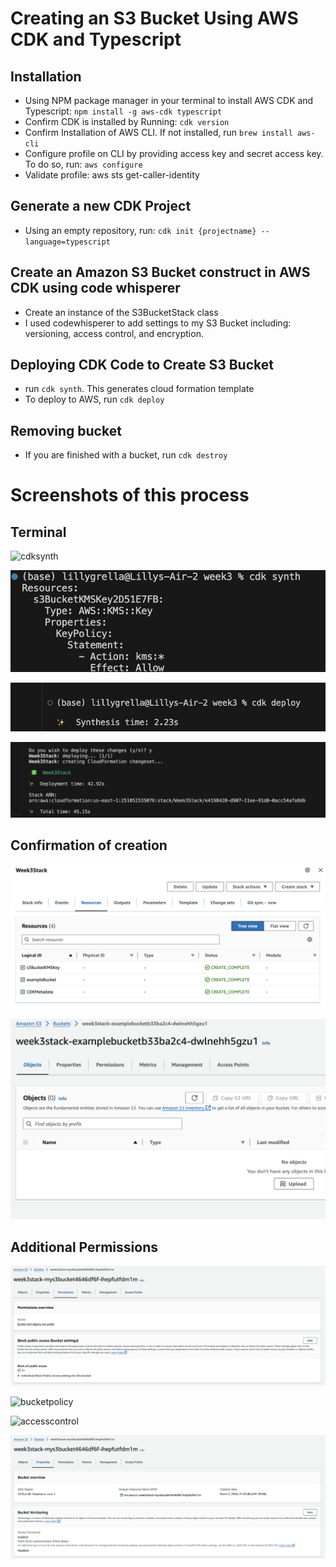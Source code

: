 # Creating an S3 Bucket Using AWS CDK and Typescript

## Installation 
* Using NPM package manager in your terminal to install AWS CDK and Typescript: `npm install -g aws-cdk typescript`
* Confirm CDK is installed by Running: `cdk version`
* Confirm Installation of AWS CLI. If not installed, run `brew install aws-cli`
* Configure profile on CLI by providing access key and secret access key. To do so, run: `aws configure`
* Validate profile: aws sts get-caller-identity

## Generate a new CDK Project
* Using an empty repository, run: `cdk init {projectname} --language=typescript`

## Create an Amazon S3 Bucket construct in AWS CDK using code whisperer
* Create an instance of the S3BucketStack class
* I used codewhisperer to add settings to my S3 Bucket including: versioning, access control, and encryption.

## Deploying CDK Code to Create S3 Bucket
* run `cdk synth`. This generates cloud formation template
* To deploy to AWS, run `cdk deploy`

## Removing bucket
* If you are finished with a bucket, run `cdk destroy`

# Screenshots of this process

## Terminal
![cdksynth](dksynth.png)

![terminalupdates](cdksynth.png)

![cdkdeploy1](cdkdeploy1.png)

![cdkdeploy2](cdkdeploy2.png)

## Confirmation of creation
![confirmation](confirmation.png)

![bucketcreation](bucketcreation.png)

## Additional Permissions
![permissions1](permissions1.png)

![bucketpolicy](bucketpolicy.png)

![accesscontrol](accesscontrol.png)

![versioningenabled](versioningenabled.png)
